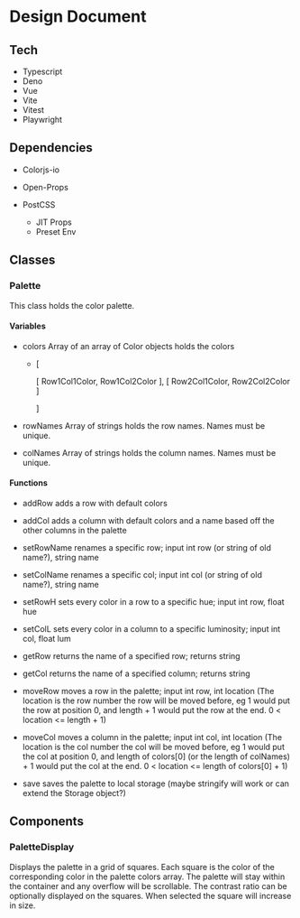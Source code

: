 # Design Document

## Tech

- Typescript
- Deno
- Vue
- Vite
- Vitest
- Playwright

## Dependencies

-  Colorjs-io

-  Open-Props

-  PostCSS
     - JIT Props
     - Preset Env


## Classes


### Palette

This class holds the color palette.

#### Variables

-   colors Array of an array of Color objects holds the colors

      - [

        [ Row1Col1Color, Row1Col2Color ], [ Row2Col1Color, Row2Col2Color ]

        ]

-   rowNames Array of strings holds the row names. Names must be unique.

-   colNames Array of strings holds the column names. Names must be unique.

#### Functions

-   addRow adds a row with default colors

-   addCol adds a column with default colors and a name based off the other columns in the palette

-   setRowName renames a specific row; input int row (or string of old name?), string name

-   setColName renames a specific col; input int col (or string of old name?), string name

-   setRowH sets every color in a row to a specific hue; input int row, float hue

-   setColL sets every color in a column to a specific luminosity; input int col, float lum

-   getRow returns the name of a specified row; returns string

-   getCol returns the name of a specified column; returns string

-   moveRow moves a row in the palette; input int row, int location (The location is the row number the row will be moved before, eg 1 would put the row at position 0, and length + 1 would put the row at the end. 0 < location <= length + 1)

-   moveCol moves a column in the palette; input int col, int location (The location is the col number the col will be moved before, eg 1 would put the col at position 0, and length of colors[0] (or the length of colNames) + 1 would put the col at the end. 0 < location <= length of colors[0] + 1)

-   save saves the palette to local storage (maybe stringify will work or can extend the Storage object?)

## Components

### PaletteDisplay

Displays the palette in a grid of squares. Each square is the color of the corresponding color in the palette colors array. The palette will stay within the container and any overflow will be scrollable. The contrast ratio can be optionally displayed on the squares. When selected the square will increase in size.
